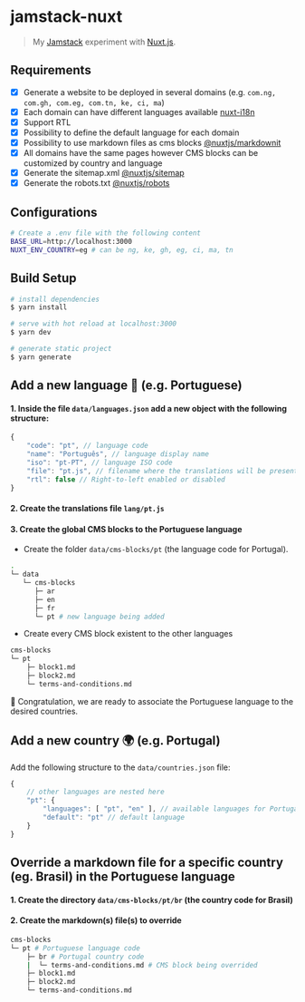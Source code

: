 # jamstack-nuxt
   
> My [Jamstack](https://jamstack.org/) experiment with [Nuxt.js](https://nuxtjs.org).

## Requirements
- [X] Generate a website to be deployed in several domains (e.g. `com.ng, com.gh, com.eg, com.tn, ke, ci, ma`)
- [X] Each domain can have different languages available [nuxt-i18n](https://github.com/nuxt-community/nuxt-i18n)
- [X] Support RTL
- [X] Possibility to define the default language for each domain
- [X] Possibility to use markdown files as cms blocks [@nuxtjs/markdownit](https://github.com/nuxt-community/modules/tree/master/packages/markdownit)
- [X] All domains have the same pages however CMS blocks can be customized by country and language
- [x] Generate the sitemap.xml [@nuxtjs/sitemap](https://github.com/nuxt-community/sitemap-module)
- [x] Generate the robots.txt [@nuxtjs/robots](https://github.com/nuxt-community/robots-module)

## Configurations
```bash
# Create a .env file with the following content
BASE_URL=http://localhost:3000
NUXT_ENV_COUNTRY=eg # can be ng, ke, gh, eg, ci, ma, tn
```

## Build Setup

```bash
# install dependencies
$ yarn install

# serve with hot reload at localhost:3000
$ yarn dev

# generate static project
$ yarn generate
```

## Add a new language :speech_balloon: (e.g. Portuguese)
#### 1. Inside the file `data/languages.json` add a new object with the following structure:

```js
{
    "code": "pt", // language code
    "name": "Português", // language display name
    "iso": "pt-PT", // language ISO code
    "file": "pt.js", // filename where the translations will be present
    "rtl": false // Right-to-left enabled or disabled
}
```

#### 2. Create the translations file `lang/pt.js`
  
#### 3. Create the global CMS blocks to the Portuguese language
  
- Create the folder `data/cms-blocks/pt` (the language code for Portugal).

```bash
.
└─ data
   └─ cms-blocks
      ├─ ar
      ├─ en
      ├─ fr
      └─ pt # new language being added
```

- Create every CMS block existent to the other languages

```bash
cms-blocks
└─ pt
    ├─ block1.md
    ├─ block2.md
    └─ terms-and-conditions.md
```

:tada: Congratulation, we are ready to associate the Portuguese language to the desired countries.

## Add a new country :earth_africa: (e.g. Portugal)
Add the following structure to the `data/countries.json` file:

```js
{
    // other languages are nested here
    "pt": {
        "languages": [ "pt", "en" ], // available languages for Portugal
        "default": "pt" // default language
    }
}
```

## Override a markdown file for a specific country (eg. Brasil) in the Portuguese language

#### 1. Create the directory `data/cms-blocks/pt/br` (the country code for Brasil)
#### 2. Create the markdown(s) file(s) to override

```bash
cms-blocks
└─ pt # Portuguese language code
    ├─ br # Portugal country code
    |  └─ terms-and-conditions.md # CMS block being overrided
    ├─ block1.md
    ├─ block2.md
    └─ terms-and-conditions.md
```

